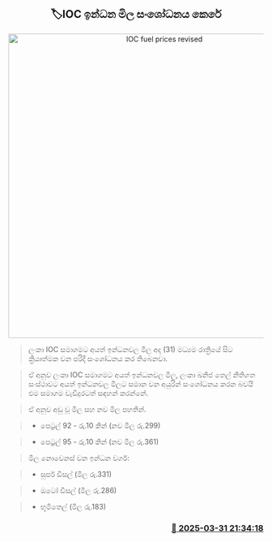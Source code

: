 <p align='center'><b><h2 align='center' title='IOC fuel prices revised'>🏷IOC ඉන්ධන මිල සංශෝධනය කෙරේ</h2></b></p>
<p align='center'><img src='https://helakuru.sgp1.cdn.digitaloceanspaces.com/esana/images/lib/ioc-new-gg.jpg' width='600' alt='IOC fuel prices revised'></p>

> ලංකා IOC සමාගමට අයත් ඉන්ධනවල මිල අද (‍31) මධ්‍යම රාත්‍රි​යේ සිට ක්‍රියාත්මක වන පරිදි සංශෝධනය කර තිබෙනවා.

> ඒ අනුව ලංකා IOC සමාගමට අයත් ඉන්ධනවල මිල, ලංකා ඛනිජ තෙල් නීතිගත සංස්ථාවට අයත් ඉන්ධනවල මිලට සමාන වන අයුරින් සංශෝධනය කරන බවයි එම සමාගම වැඩිදුරටත් සඳහන් කරන්නේ.

> ඒ අනුව අඩු වූ මිල සහ නව මිල පහතින්.

> * පෙට්‍රල් 92 - රු.10 කින් (නව මිල රු.299)

> * පෙට්‍රල් 95 - රු.10 කින් (නව මිල රු.361)

> මිල නොවෙනස් වන ඉන්ධන වර්ග:

> * සුපර් ඩීසල් (මිල රු.331)

> * ඔටෝ ඩීසල් (මිල රු.286)

> * භූමිතෙල් (මිල රු.183)



<h3 align='right'><a href='https://www.helakuru.lk/esana/p/108831/'>📅 2025-03-31 21:34:18</a></h3>
